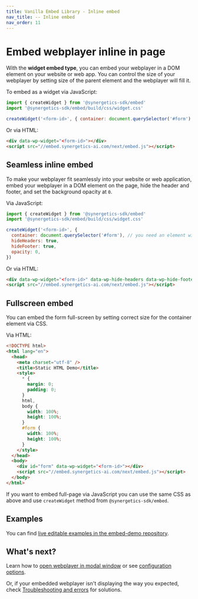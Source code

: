 ```yaml
---
title: Vanilla Embed Library - Inline embed
nav_title: -- Inline embed
nav_order: 11
---
```


# Embed webplayer inline in page

With the **widget embed type**, you can embed your webplayer in a DOM element on your website or web app. You can control the size of your webplayer by setting size of the parent element and the webplayer will fill it.

To embed as a widget via JavaScript:

```javascript
import { createWidget } from '@synergetics-sdk/embed'
import '@synergetics-sdk/embed/build/css/widget.css'

createWidget('<form-id>', { container: document.querySelector('#form') })
```

Or via HTML:

```html
<div data-wp-widget="<form-id>"></div>
<script src="//embed.synergetics-ai.com/next/embed.js"></script>
```

## Seamless inline embed

To make your webplayer fit seamlessly into your website or web application, embed your webplayer in a DOM element on the page, hide the header and footer, and set the background opacity at `0`.

Via JavaScript:

```javascript
import { createWidget } from '@synergetics-sdk/embed'
import '@synergetics-sdk/embed/build/css/widget.css'

createWidget('<form-id>', {
  container: document.querySelector('#form'), // you need an element with 'form' id
  hideHeaders: true,
  hideFooter: true,
  opacity: 0,
})
```

Or via HTML:

```html
<div data-wp-widget="<form-id>" data-wp-hide-headers data-wp-hide-footer data-wp-opacity="0" id="form"></div>
<script src="//embed.synergetics-ai.com/next/embed.js"></script>
```

## Fullscreen embed

You can embed the form full-screen by setting correct size for the container element via CSS.

Via HTML:

```html
<!DOCTYPE html>
<html lang="en">
  <head>
    <meta charset="utf-8" />
    <title>Static HTML Demo</title>
    <style>
      * {
        margin: 0;
        padding: 0;
      }
      html,
      body {
        width: 100%;
        height: 100%;
      }
      #form {
        width: 100%;
        height: 100%;
      }
    </style>
  </head>
  <body>
    <div id="form" data-wp-widget="<form-id>"></div>
    <script src="//embed.synergetics-ai.com/next/embed.js"></script>
  </body>
</html>
```

If you want to embed full-page via JavaScript you can use the same CSS as above and use `createWidget` method from `@synergetics-sdk/embed`.

## Examples

You can find [live editable examples in the embed-demo repository](https://github.com/synergetics-ai/synergetics-sdk/embed-demo).

## What's next?

Learn how to [open webplayer in modal window](/embed/modal) or see [configuration options](/embed/configuration).

Or, if your embedded webplayer isn't displaying the way you expected, check [Troubleshooting and errors](/troubleshooting/#embed-sdk) for solutions.
